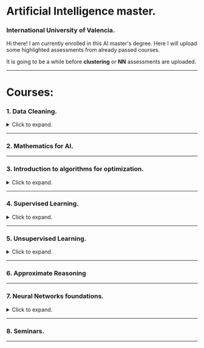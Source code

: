# Artificial Intelligence master.
### International University of Valencia.

Hi there!
I am currently enrolled in this AI master's degree. Here I will upload some highlighted assessments from already passed courses. 

It is going to be a while before **clustering** or **NN** assessments are uploaded.

------------------------------------------------------

# Courses:

### 1. Data Cleaning.

<details>
    <summary> Click to expand. </summary>

1. Introducción
2. Python 101 y Jupyter Notebook.
3. Colecciones: Numpy.
4. Estructuras de Datos: Pandas.
5. Visualización de Datos: Matplotlib y Seaborn.
6. Python para Ciencia de Datos

</details>

----------------

### 2. Mathematics for AI.

----------------


### 3. Introduction to algorithms for optimization.

<details>
    <summary> Click to expand. </summary>


Foundations of heuristic and exact algorithms.

- Exact algorithms:
    - General approach => greedy algorithms, gradient descent, divide and conquer...
    - Sorting algorithms.
    - Searching algorithms => Branch and Bound...

- Heuristic algorithms:
    - Ant Colony Optimization, genetic algorithms...



</details>

----------------


### 4. Supervised Learning.

<details>
    <summary> Click to expand. </summary>

- Tipos de aprendizaje.

- Estructura de datos.

- Limpieza de datos.
    - Introducción a la limpieza de datos.
    - Normalización y estandarización.
    - Detección de outliers.
    - Imputación de valores ausentes.
    - Selección de atributos.

- Validación y evaluación.
    - Validación hold-out.
    - Validación cruzada.
    - Ajuste de parámetros y validación anidada.
    - Evaluación en regresión.
    - Evaluación en clasificación.

- Regresión.
    - Regresión lineal múltiple.
    - Vecinos más cercanos.

- Clasificación.
    - Regresión logística.
    - Árboles de decisión.

</details>

----------------

### 5. Unsupervised Learning.

<details>
    <summary> Click to expand. </summary>

- Introducción.
    - Minería de datos.
    - Aprendizaje supervisado y no supervisado.
    - Medidas de distancia.

-  Análisis de agrupamientos o clustering.
    - Basado en centroides: k-means, k-medoids.
    - Jerárquico.
    - Espectral.
    - Basado en densidades: Mean-shift, DBSCAN.
    - Basado en distribuciones: Mixtura de Gaussianas.

-  Aprendizaje semi-supervisado:
    - EM.
    - Basado en grafos.
    - Co-training.

- Reducción de dimensionalidad.
    - PCA.
    - ICA.

- Otras técnicas no supervisadas:
    - Análisis de grafos – Algoritmo PageRank.
    - Reglas de asociación – AlgoritmoApriori.

-------------------

### Clustering. 

**Métodos de clustering divisivo - n1.1.**

- KMeans.

- KMedioid. La diferencia es que, en K-medoids, cada cluster está representado por una observación presente en el cluster (medoid), mientras que en K-means cada cluster está representado por su centroide, que se corresponde con el promedio de todas las observaciones del cluster pero con ninguna en particular.

- Elegir el mejor valor de k con técnica del codo.

- K-means ++ 

**Métodos de clustering jerárquico - n1.2.**

- Aglomerativo.
    - Disimilitud intercluster mínima.
    - Disimilitud máxima.
    - Medidas ancho de silueta, calinski harabaz.

- Divisivo.
    - Disimilitud diámetro.
    - Disimilitud media.
    - Separación mcnaughton smith.

**Métodos de clustering espectral - n1.3.**

**Métodos de clustering basados en densidad -n1.4.**

- DBSCAN.

- Mean shift.

- Affinity propagation.

**Métodos de clustering basados en modeos probabilísticos -n1.5.**

- Algoritmo EM.

- sk-learn GaussianMixture.

**Métodos de aprendizaje semi-supervisado -n2.**

- Para cuando no todos los datos están etiquetados.

- Dos ejemplos: el primero, cómo funciona Naive Bayes con datos sin etiquetar, y el segundo, cómo podemos mejorar la versión básica del Naive Bayes aprendiendo un mejor modelo iterativamente mediante el algoritmo de EM.

- Multinomianl Naive Bayes
- Semi-supervised Multinomial Naive Bayes EM (expectation maximization )

**Métodos de análisis de componentes PCA -n3.**

- PCA.

- PCA en imágenes (VC08)

- Vamos a usar la función de scikit-learn para realizar el PCA. Esta función acepta dos parámetros complementarios: le podemos decir el número de componentes que queremos conservar (como en el ejemplo anterior con el dataset Iris) o el porcentaje de varianza explicada que queremos conservar (el número de componentes necesarias se calcula en base a ello). En este caso, le decimos que queremos un número de componentes que nos garanticen al menos un cierto umbral de varianza (mínima) explicada. Vamos a probar varios umbrales para observar el efecto que esto tiene en el número de componentes obtenidas y en el rendimiento de un clasificador aprendido con los datos transformados resultantes.


**Otros usos de no supervisado -n4.**

- VC09.
    - Segmentación mediante grafos.
    - Corte normalizado en imágenes.
    - GrabCut => eliminar fondo de la imagen.
    - GeneraR contenido con GANS: Generative Adversarial Networks para obtener imágenes de números.

- PageRank. Matriz de adyacencias, matriz de transiciones.

- Algoritmo HITS.

- PPR (personalized PageRank).

- Apriori. El algoritmo Apriori es un procedimiento para encontrar subsets frecuentes de ítems. En el caso de la cesta de la compra serían conjuntos de productos que suelen comprarse simultáneamente.

</details>

----------------

### 6. Approximate Reasoning

----------------


### 7. Neural Networks foundations.

<details>
    <summary> Click to expand. </summary>

- Fundamentos de las Redes Neuronales.
    -  Perceptrón simple y perceptrón multicapa.
    - Algoritmo de backpropagation.
    - Hiperparámetros de una red neuronalTema. 
    
- Deep learning.
    - Descripción de tipos de capas y su aplicabilidad.
    - Ejemplos de arquitecturas de red.
    - Optimización de hiperparámetros.

- Aplicación de las Redes Neuronales y Deep Learning a la resolución de tareas de IA.
    - Clasificación de imágenes.
    - Tratamiento de secuencias lógicas: Análisis y generación de textos con LSTM.
    - Introducción a Keras y TensorFlow
    
- Aprendizaje por refuerzo.
    - Introducción a aprendizaje por refuerzo. Estado del arte y retos futuros
    - Conceptos básicos y avanzados. 
    - Terminología. 
    - Clasificación de algoritmos: por Modelo, por Estrategia/Política, por Proceso de aprendizaje.    
    - Aprendizaje por refuerzo y Deep Learning 1. Algoritmo DQN.
    - Aprendizaje por refuerzo y Deep Learning 2. Algoritmo Policy Gradient.

- Aprendizaje por refuerzo: Caso práctico


</details>

----------------

### 8. Seminars.

----------------
